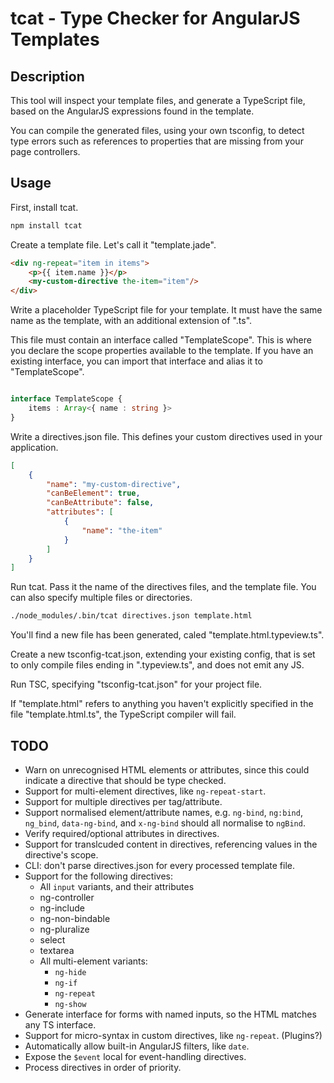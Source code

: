 # tcat - Type Checker for AngularJS Templates

## Description

This tool will inspect your template files, and generate a TypeScript file, based on the AngularJS expressions found in
the template.

You can compile the generated files, using your own tsconfig, to detect type errors such as references to properties
that are missing from your page controllers.

## Usage


First, install tcat.
```bash
npm install tcat
```

Create a template file. Let's call it "template.jade".

```html
<div ng-repeat="item in items">
	<p>{{ item.name }}</p>
	<my-custom-directive the-item="item"/>	
</div>
```

Write a placeholder TypeScript file for your template. It must have the same name as the template, with an additional
extension of ".ts".

This file must contain an interface called "TemplateScope". This is where you declare the scope properties available to
the template. If you have an existing interface, you can import that interface and alias it to "TemplateScope".

```typescript

interface TemplateScope {
    items : Array<{ name : string }>
}

```

Write a directives.json file. This defines your custom directives used in your application.

```json
[
	{
		"name": "my-custom-directive",
		"canBeElement": true,
		"canBeAttribute": false,
		"attributes": [
			{
				"name": "the-item"
			}
		]
	}
]
```

Run tcat. Pass it the name of the directives files, and the template file. You can also specify multiple files or 
directories.

```bash
./node_modules/.bin/tcat directives.json template.html 
```

You'll find a new file has been generated, caled "template.html.typeview.ts".

Create a new tsconfig-tcat.json, extending your existing config, that is set to only compile files ending in
".typeview.ts", and does not emit any JS.

Run TSC, specifying "tsconfig-tcat.json" for your project file.

If "template.html" refers to anything you haven't explicitly specified in the file "template.html.ts", the TypeScript
compiler will fail.

## TODO

- Warn on unrecognised HTML elements or attributes, since this could indicate a directive that should be type checked.
- Support for multi-element directives, like `ng-repeat-start`.
- Support for multiple directives per tag/attribute.
- Support normalised element/attribute names, e.g. `ng-bind`, `ng:bind`, `ng_bind`, `data-ng-bind`, and `x-ng-bind` 
should all normalise to `ngBind`.
- Verify required/optional attributes in directives.
- Support for translcuded content in directives, referencing values in the directive's scope.
- CLI: don't parse directives.json for every processed template file.
- Support for the following directives:
  - All `input` variants, and their attributes
  - ng-controller
  - ng-include
  - ng-non-bindable
  - ng-pluralize
  - select
  - textarea
  - All multi-element variants:
    - `ng-hide`
    - `ng-if`
    - `ng-repeat`
    - `ng-show`
- Generate interface for forms with named inputs, so the HTML matches any TS interface. 
- Support for micro-syntax in custom directives, like `ng-repeat`. (Plugins?)
- Automatically allow built-in AngularJS filters, like `date`.
- Expose the `$event` local for event-handling directives.
- Process directives in order of priority.